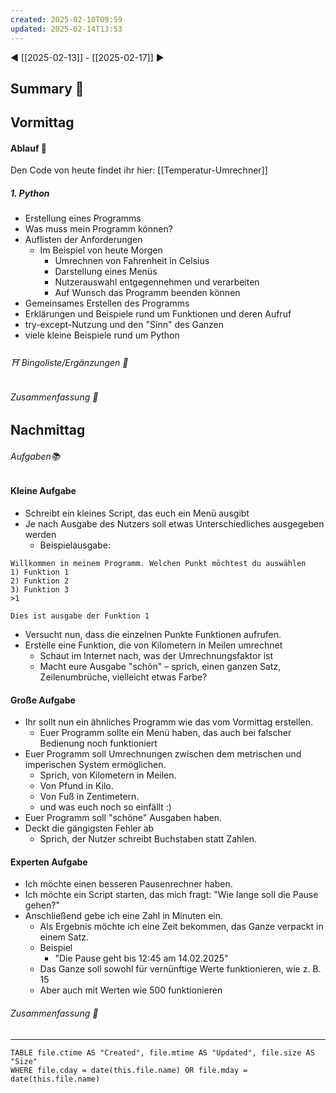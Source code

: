 ```yaml
---
created: 2025-02-10T09:59
updated: 2025-02-14T13:53
---
```

◀ [[2025-02-13]] - [[2025-02-17]] ▶
## Summary 🎃

## Vormittag
#### Ablauf 🧭

Den Code von heute findet ihr hier: [[Temperatur-Umrechner]]
##### 1. Python
+ Erstellung eines Programms
+ Was muss mein Programm können? 
+ Auflisten der Anforderungen
	+ Im Beispiel von heute Morgen
		+ Umrechnen von Fahrenheit in Celsius
		+ Darstellung eines Menüs
		+ Nutzerauswahl entgegennehmen und verarbeiten
		+ Auf Wunsch das Programm beenden können
+ Gemeinsames Erstellen des Programms
+ Erklärungen und Beispiele rund um Funktionen und deren Aufruf
+ try-except-Nutzung und den "Sinn" des Ganzen
+ viele kleine Beispiele rund um Python
###### ⛩ Bingoliste/Ergänzungen 🐾
###### Zusammenfassung 🎃

## Nachmittag
###### Aufgaben📚
#### Kleine Aufgabe
+ Schreibt ein kleines Script, das euch ein Menü ausgibt
+ Je nach Ausgabe des Nutzers soll etwas Unterschiedliches ausgegeben werden
	+ Beispielausgabe:

```
Willkommen in meinem Programm. Welchen Punkt möchtest du auswählen
1) Funktion 1
2) Funktion 2
3) Funktion 3
>1

Dies ist ausgabe der Funktion 1
```
+ Versucht nun, dass die einzelnen Punkte Funktionen aufrufen.
+ Erstelle eine Funktion, die von Kilometern in Meilen umrechnet
	+ Schaut im Internet nach, was der Umrechnungsfaktor ist
	+ Macht eure Ausgabe "schön" – sprich, einen ganzen Satz, Zeilenumbrüche, vielleicht etwas Farbe?

#### Große Aufgabe
+ Ihr sollt nun ein ähnliches Programm wie das vom Vormittag erstellen.
	+ Euer Programm sollte ein Menü haben, das auch bei falscher Bedienung noch funktioniert
+ Euer Programm soll Umrechnungen zwischen dem metrischen und imperischen System ermöglichen.
	+ Sprich, von Kilometern in Meilen.
	+ Von Pfund in Kilo.
	+ Von Fuß in Zentimetern.
	+ und was euch noch so einfällt :)
+ Euer Programm soll "schöne" Ausgaben haben.
+ Deckt die gängigsten Fehler ab
	+ Sprich, der Nutzer schreibt Buchstaben statt Zahlen.

#### Experten Aufgabe
+ Ich möchte einen besseren Pausenrechner haben.
+ Ich möchte ein Script starten, das mich fragt: "Wie lange soll die Pause gehen?"
+ Anschließend gebe ich eine Zahl in Minuten ein.
	+ Als Ergebnis möchte ich eine Zeit bekommen, das Ganze verpackt in einem Satz.
	+ Beispiel
		+ "Die Pause geht bis 12:45 am 14.02.2025"
	+ Das Ganze soll sowohl für vernünftige Werte funktionieren, wie z. B. 15
	+ Aber auch mit Werten wie 500 funktionieren

###### Zusammenfassung 🎃

---
```dataview
TABLE file.ctime AS "Created", file.mtime AS "Updated", file.size AS "Size" 
WHERE file.cday = date(this.file.name) OR file.mday = date(this.file.name) 
```
